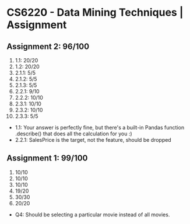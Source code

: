 # CS6220 - Data Mining Techniques | Assignment

Assignment 2: 96/100
-----

1. 1.1: 20/20
2. 1.2: 20/20
3. 2.1.1: 5/5
4. 2.1.2: 5/5
5. 2.1.3: 5/5
6. 2.2.1: 9/10
7. 2.2.2: 10/10
8. 2.3.1: 10/10
9. 2.3.2: 10/10
10. 2.3.3: 5/5

* 1.1: Your answer is perfectly fine, but there's a built-in Pandas function .describe() that does all the calculation for you :)
* 2.2.1: SalesPrice is the target, not the feature, should be dropped


Assignment 1: 99/100
-----

1. 10/10
2. 10/10
3. 10/10
4. 19/20
5. 30/30
6. 20/20

* Q4: Should be selecting a particular movie instead of all movies.
